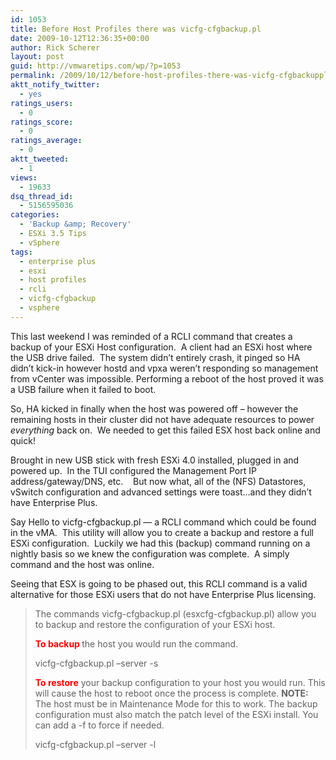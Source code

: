 ```yaml
---
id: 1053
title: Before Host Profiles there was vicfg-cfgbackup.pl
date: 2009-10-12T12:36:35+00:00
author: Rick Scherer
layout: post
guid: http://vmwaretips.com/wp/?p=1053
permalink: /2009/10/12/before-host-profiles-there-was-vicfg-cfgbackuppl/
aktt_notify_twitter:
  - yes
ratings_users:
  - 0
ratings_score:
  - 0
ratings_average:
  - 0
aktt_tweeted:
  - 1
views:
  - 19633
dsq_thread_id:
  - 5156595036
categories:
  - 'Backup &amp; Recovery'
  - ESXi 3.5 Tips
  - vSphere
tags:
  - enterprise plus
  - esxi
  - host profiles
  - rcli
  - vicfg-cfgbackup
  - vsphere
---
```

This last weekend I was reminded of a RCLI command that creates a backup of your ESXi Host configuration.  A client had an ESXi host where the USB drive failed.  The system didn&#8217;t entirely crash, it pinged so HA didn&#8217;t kick-in however hostd and vpxa weren&#8217;t responding so management from vCenter was impossible. Performing a reboot of the host proved it was a USB failure when it failed to boot.

So, HA kicked in finally when the host was powered off &#8211; however the remaining hosts in their cluster did not have adequate resources to power _everything_ back on.  We needed to get this failed ESX host back online and quick!

Brought in new USB stick with fresh ESXi 4.0 installed, plugged in and powered up.  In the TUI configured the Management Port IP address/gateway/DNS, etc.    But now what, all of the (NFS) Datastores, vSwitch configuration and advanced settings were toast&#8230;and they didn&#8217;t have Enterprise Plus.

Say Hello to vicfg-cfgbackup.pl &#8212; a RCLI command which could be found in the vMA.  This utility will allow you to create a backup and restore a full ESXi configuration.  Luckily we had this (backup) command running on a nightly basis so we knew the configuration was complete.  A simply command and the host was online.

Seeing that ESX is going to be phased out, this RCLI command is a valid alternative for those ESXi users that do not have Enterprise Plus licensing.

> <p class="style1">
>   The commands vicfg-cfgbackup.pl (esxcfg-cfgbackup.pl) allow you to backup and restore the configuration of your ESXi host.
> </p>
> 
> <p class="style1">
>   <span class="style4"><strong><span style="color: #ff0000;">To backup </span></strong></span>the host you would run the command.
> </p>
> 
> <p class="style2">
>   vicfg-cfgbackup.pl &#8211;server <server_name> -s <backup_file_name>
> </p>
> 
> <p class="style1">
>   <span class="style4"><strong><span style="color: #ff0000;">To restore</span></strong></span> your backup configuration to your host you would run. This will cause the host to reboot once the process is complete. <strong>NOTE:</strong> The host must be in Maintenance Mode for this to work. The backup configuration must also match the patch level of the ESXi install. You can add a -f to force if needed.
> </p>
> 
> <p class="style2">
>   vicfg-cfgbackup.pl &#8211;server <server_name> -l <backup_file_name>
> </p>